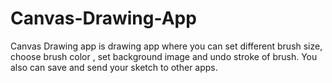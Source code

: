 # Canvas-Drawing-App
Canvas Drawing app is drawing app where you can set different brush size, choose brush color , set background image and undo stroke of brush. You also can save and send your sketch to other apps. 
